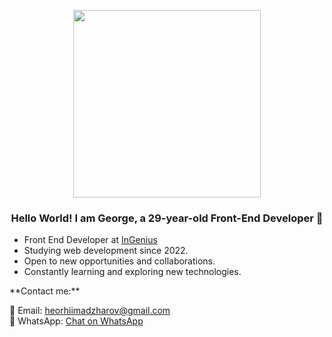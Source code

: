 

<p align="center">
  <img src="https://firebasestorage.googleapis.com/v0/b/svitlospace-b21f8.appspot.com/o/portfolio%2Ffreepik__upload__95404.png?alt=media&token=e70f536a-e669-41ad-b1bb-4576c2a634a3" width="300">
</p>

<div align="center">

### Hello World! I am **George**, a 29-year-old **Front-End Developer** 🚀  

<div align="left">

- Front End Developer at [InGenius](https://www.linkedin.com/company/thisisingenius/posts/?feedView=all)  
- Studying web development since 2022.  
- Open to new opportunities and collaborations.
- Constantly learning and exploring new technologies.

</div>


</div>

<div align="left">
**Contact me:**
  
📧 Email: [heorhiimadzharov@gmail.com](heorhiimadzharov@gmail.com)  
📱 WhatsApp: [Chat on WhatsApp](https://wa.me/380983007855)  

</div>
